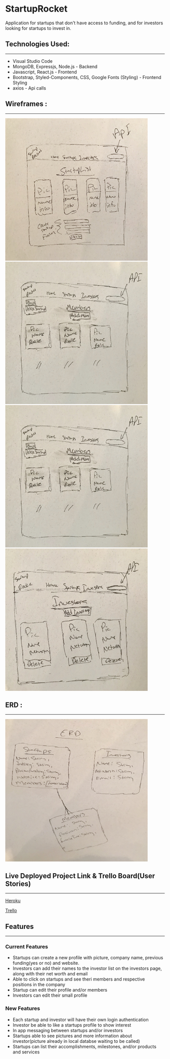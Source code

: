 # StartupRocket 

Application for startups that don't have access to funding, and for investors looking for startups to invest in. 


## Technologies Used:
____
* Visual Studio Code
* MongoDB, Expressjs, Node.js - Backend
* Javascript, React.js - Frontend
* Bootstrap, Styled-Components, CSS, Google Fonts (Styling) - Frontend Styling
* axios - Api calls

## Wireframes :
____

<img src='pics/pic1.jpeg' alt='home' height=450 width=450/>

<img src='pics/pic2.jpeg' alt='home' height=450 width=450/>

<img src='pics/pic2.jpeg' alt='home' height=450 width=450/>

<img src='pics/pic4.jpeg' alt='home' height=450 width=450/>


## ERD :
___

<img src='pics/pic5.jpeg' alt='home' height=450 width=450/>

## Live Deployed Project Link & Trello Board(User Stories)
___
[Heroku](https://startup-rocket.herokuapp.com/)

[Trello](https://trello.com/b/pfS9qd7v/startuprocket)


## Features
___

### Current Features

* Startups can create a new profile with picture, company name, previous funding(yes or no) and website. 
* Investors can add their names to the investor list on the investors page, along with their net worth and email
* Able to click on startups and see theri members and respective positions in the company
* Startup can edit their profile and/or members
* Investors can edit their small profile

### New Features

* Each startup and investor will have their own login authentication
* Investor be able to like a startups profile to show interest
* In app messaging between startups and/or investors
* Startups able to see pictures and more information about investor(picture already in local databse waiting to be called)
* Startups can list their accomplishments, milestones, and/or products and services
